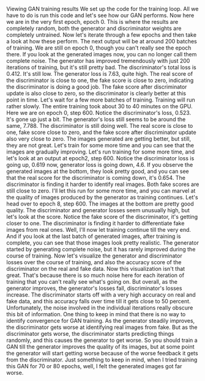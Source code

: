 Viewing GAN training results
We set up the code for the training loop. All we have to do is run this code and let's see how our GAN performs. Now here we are in the very first epoch, epoch 0. This is where the results are completely random, both the generator and discriminator weights are completely untrained. Now let's iterate through a few epochs and then take a look at how these perform. The next output will be at around 200 batches of training. We are still on epoch 0, though you can't really see the epoch there. If you look at the generated images now, you can no longer call them complete noise. The generator has improved tremendously with just 200 iterations of training, but it's still pretty bad. The discriminator's total loss is 0.412. It's still low. The generator loss is 7.63, quite high. The real score of the discriminator is close to one, the fake score is close to zero, indicating the discriminator is doing a good job. The fake score after discriminator update is also close to zero, so the discriminator is clearly better at this point in time. Let's wait for a few more batches of training. Training will run rather slowly. The entire training took about 30 to 40 minutes on the GPU. Here we are on epoch 0, step 600. Notice the discriminator's loss, 0.523. It's gone up just a bit. The generator's loss still seems to be around the same, 7.788. The discriminator is still doing well. The real score is close to one, fake score close to zero, and the fake score after discriminator update also very close to zero. The images generated are getting better, but still, they are not great. Let's train for some more time and you can see that the images are gradually improving. Let's run training for some more time, and let's look at an output at epoch2, step 600. Notice the discriminator loss is going up, 0.619 now, generator loss is going down, 4.6. If you observe the generated images at the bottom, they look pretty good, and you can see that the real score for the discriminator is coming down, it's 0.654. The discriminator is finding it harder to identify real images. Both fake scores are still close to zero. I'll let this run for some more time, and you can marvel at the quality of images produced by the generator as training continues. Let's head over to epoch 8, step 600. The images at the bottom are pretty good quality. The discriminator and generator losses seem unusually high, but let's look at the score. Notice the fake score of the discriminator, it's getting closer to one. The discriminator is finding it harder to differentiate fake images from real ones. Well, I'll now let training continue till the very end. And if you look at the last batch of generated images, after training is complete, you can see that those images look pretty realistic. The generator started by generating complete noise, but it has rarely improved during the course of training. Now let's visualize the generator and discriminator losses over the course of training, and also the accuracy score of the discriminator on the real and fake data. Now this visualization isn't that great. That's because there is so much noise here for each iteration of training that you can't really see what's going on. But overall, as the generator improves, the generator's losses fall, discriminator's losses increase. The discriminator starts off with a very high accuracy on real and fake data, and this accuracy falls over time till it gets close to 50 percent. Unfortunately, the noise involved in the individual iterations really obscure this bit of information. One thing to keep in mind that there is no way to identify convergence for GAN training. As the generator steadily improves, the discriminator gets worse at identifying real images from fake. But as the discriminator gets worse, the discriminator starts predicting things randomly, and this causes the generator to get worse. So you should train a GAN till the generator improves the quality of its images, but at some point the generator will start getting worse because of the worse feedback it gets from the discriminator. Just something to keep in mind, when I tried training this GAN for 70 or 80 epochs, well, I felt the generated images got far worse.